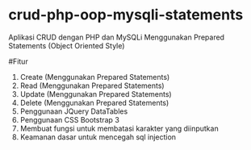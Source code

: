 # crud-php-oop-mysqli-statements
Aplikasi CRUD dengan PHP dan MySQLi Menggunakan Prepared Statements (Object Oriented Style)

#Fitur
1. Create (Menggunakan Prepared Statements)
2. Read (Menggunakan Prepared Statements)
3. Update (Menggunakan Prepared Statements)
4. Delete (Menggunakan Prepared Statements)
5. Penggunaan JQuery DataTables
6. Penggunaan CSS Bootstrap 3
7. Membuat fungsi untuk membatasi karakter yang diinputkan
8. Keamanan dasar untuk mencegah sql injection
